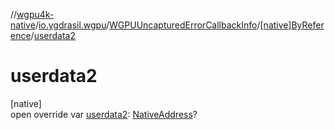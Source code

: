 //[wgpu4k-native](../../../../index.md)/[io.ygdrasil.wgpu](../../index.md)/[WGPUUncapturedErrorCallbackInfo](../index.md)/[[native]ByReference](index.md)/[userdata2](userdata2.md)

# userdata2

[native]\
open override var [userdata2](userdata2.md): [NativeAddress](../../../ffi/-native-address/index.md)?